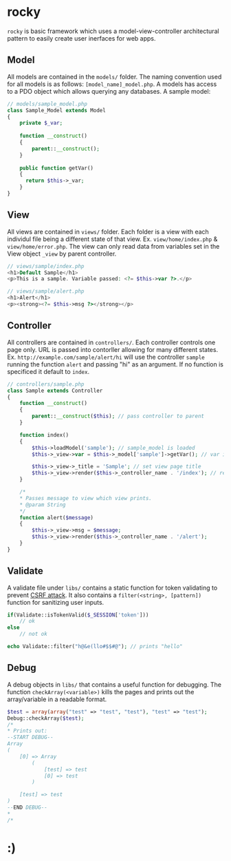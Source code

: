 # rocky
`rocky` is basic framework which uses a model-view-controller architectural pattern to easily create user inerfaces for web apps.

## Model
All models are contained in the `models/` folder.  The naming convention used for all models is as follows: `[model_name]_model.php`.  A models has access to a PDO object which allows querying any databases.
A sample model:
```php
// models/sample_model.php
class Sample_Model extends Model
{
	private $_var;
	
	function __construct()
	{
		parent::__construct();
	}
	
	public function getVar()
	{
	  return $this->_var;
	}
}
```

## View
All views are contained in `views/` folder.  Each folder is a view with each individul file being a different state of that view. Ex. `view/home/index.php` & `view/home/error.php`. The view can only read data from variables set in the View object `_view` by parent controller.

```php
// views/sample/index.php
<h1>Default Sample</h1>
<p>This is a sample. Variable passed: <?= $this->var ?>.</p>

// views/sample/alert.php
<h1>Alert</h1>
<p><strong><?= $this->msg ?></strong></p>
```

## Controller
All controllers are contained in `controllers/`.  Each controller controls one page only.  URL is passed into contorller allowing for many different states.  Ex. `http://example.com/sample/alert/hi` will use the controller `sample` running the function `alert` and passing "hi" as an argument. If no function is specificed it default to `index`.

```php
// controllers/sample.php
class Sample extends Controller
{
	function __construct()
	{
		parent::__construct($this); // pass controller to parent
	}

	function index()
	{
		$this->loadModel('sample'); // sample_model is loaded
		$this->_view->var = $this->_model['sample']->getVar(); // var is passed into view

		$this->_view->_title = 'Sample'; // set view page title
		$this->_view->render($this->_controller_name . '/index'); // render current controllers default view
	}

	/*
	* Passes message to view which view prints.
	* @param String
	*/
	function alert($message)
	{
		$this->_view->msg = $message;
		$this->_view->render($this->_controller_name . '/alert');
	}
}
```

## Validate
A validate file under `libs/` contains a static function for token validating to prevent [CSRF attack](http://en.wikipedia.org/wiki/Cross-site_request_forgery).  It also contains a `filter(<string>, [pattern])` function for sanitizing user inputs.

```php
if(Validate::isTokenValid($_SESSION['token']))
	// ok
else
	// not ok
```
```php
echo Validate::filter("h@&e(llo#$$#@"); // prints "hello"
```

## Debug
A debug objects in `libs/` that contains a useful function for debugging.  The function `checkArray(<variable>)` kills the pages and prints out the array/variable in a readable format.

```php
$test = array(array("test" => "test", "test"), "test" => "test");
Debug::checkArray($test);
/*
* Prints out:
--START DEBUG--
Array
(
    [0] => Array
        (
            [test] => test
            [0] => test
        )

    [test] => test
)
--END DEBUG--
* 
/*
```

# :)